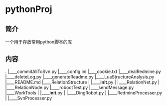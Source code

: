 # pythonProj

## 简介

一个用于存放常用python脚本的库

## 内容

>
.
|____commitAllToSvn.py
|____config.ini
|____cookie.txt
|____dealRedmine.py
|____deleteLog.py
|____generateReadme.py
|____LuaStructureAnalysis.py
|____README.md
|____RelationStructure
| |______init__.py
| |____RelationNet.py
| |____RelationNode.py
|____robootTest.py
|____sendMessage.py
|____WorkTools
| |______init__.py
| |____DingRobot.py
| |____RedmineProcesser.py
| |____SvnProcesser.py

